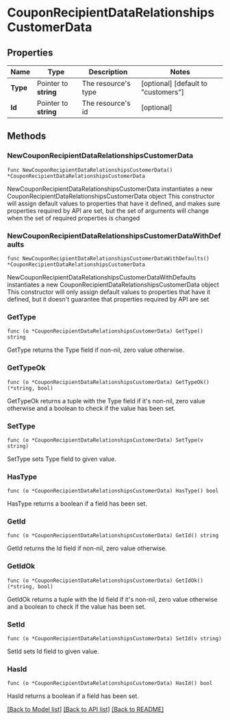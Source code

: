 # CouponRecipientDataRelationshipsCustomerData

## Properties

Name | Type | Description | Notes
------------ | ------------- | ------------- | -------------
**Type** | Pointer to **string** | The resource&#39;s type | [optional] [default to "customers"]
**Id** | Pointer to **string** | The resource&#39;s id | [optional] 

## Methods

### NewCouponRecipientDataRelationshipsCustomerData

`func NewCouponRecipientDataRelationshipsCustomerData() *CouponRecipientDataRelationshipsCustomerData`

NewCouponRecipientDataRelationshipsCustomerData instantiates a new CouponRecipientDataRelationshipsCustomerData object
This constructor will assign default values to properties that have it defined,
and makes sure properties required by API are set, but the set of arguments
will change when the set of required properties is changed

### NewCouponRecipientDataRelationshipsCustomerDataWithDefaults

`func NewCouponRecipientDataRelationshipsCustomerDataWithDefaults() *CouponRecipientDataRelationshipsCustomerData`

NewCouponRecipientDataRelationshipsCustomerDataWithDefaults instantiates a new CouponRecipientDataRelationshipsCustomerData object
This constructor will only assign default values to properties that have it defined,
but it doesn't guarantee that properties required by API are set

### GetType

`func (o *CouponRecipientDataRelationshipsCustomerData) GetType() string`

GetType returns the Type field if non-nil, zero value otherwise.

### GetTypeOk

`func (o *CouponRecipientDataRelationshipsCustomerData) GetTypeOk() (*string, bool)`

GetTypeOk returns a tuple with the Type field if it's non-nil, zero value otherwise
and a boolean to check if the value has been set.

### SetType

`func (o *CouponRecipientDataRelationshipsCustomerData) SetType(v string)`

SetType sets Type field to given value.

### HasType

`func (o *CouponRecipientDataRelationshipsCustomerData) HasType() bool`

HasType returns a boolean if a field has been set.

### GetId

`func (o *CouponRecipientDataRelationshipsCustomerData) GetId() string`

GetId returns the Id field if non-nil, zero value otherwise.

### GetIdOk

`func (o *CouponRecipientDataRelationshipsCustomerData) GetIdOk() (*string, bool)`

GetIdOk returns a tuple with the Id field if it's non-nil, zero value otherwise
and a boolean to check if the value has been set.

### SetId

`func (o *CouponRecipientDataRelationshipsCustomerData) SetId(v string)`

SetId sets Id field to given value.

### HasId

`func (o *CouponRecipientDataRelationshipsCustomerData) HasId() bool`

HasId returns a boolean if a field has been set.


[[Back to Model list]](../README.md#documentation-for-models) [[Back to API list]](../README.md#documentation-for-api-endpoints) [[Back to README]](../README.md)


